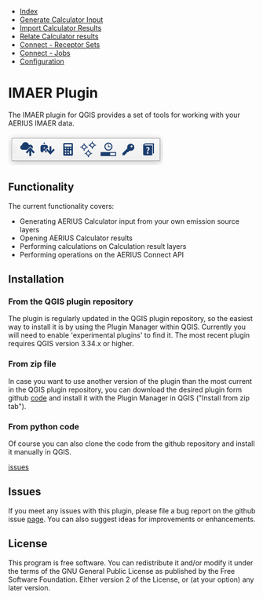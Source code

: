 * [Index](index.md)
* [Generate Calculator Input](01_generate_calc_input.md)
* [Import Calculator Results](04_import_calc_results.md)
* [Relate Calculator results](05_relate_calc_results.md)
* [Connect - Receptor Sets](07_connect_receptor_sets.md)
* [Connect - Jobs](08_connect_jobs.md)
* [Configuration](09_configuration.md)

# IMAER Plugin
The IMAER plugin for QGIS provides a set of tools for working with your AERIUS
IMAER data.

![imaer toolbar](img/imaer_plugin_toolbar.png)

## Functionality

The current functionality covers:
* Generating AERIUS Calculator input from your own emission source layers
* Opening AERIUS Calculator results
* Performing calculations on Calculation result layers
* Performing operations on the AERIUS Connect API

## Installation

### From the QGIS plugin repository

The plugin is regularly updated in the QGIS plugin repository, so the easiest way
to install it is by using the Plugin Manager within QGIS. Currently you will need to
enable 'experimental plugins' to find it. The most recent plugin requires QGIS version
3.34.x or higher.

### From zip file

In case you want to use another version of the plugin than the most current in the QGIS plugin repository, you can download the desired plugin form github
[code](https://github.com/opengeogroep/AERIUS-QGIS-plugins/tree/master/releases)
and install it with the Plugin Manager in QGIS ("Install from zip tab").

### From python code

Of course you can also clone the code from the github repository and install it
manually in QGIS.

[issues](https://github.com/opengeogroep/AERIUS-QGIS-plugins)


## Issues

If you meet any issues with this plugin, please file a bug report on the
github issue [page](https://github.com/opengeogroep/AERIUS-QGIS-plugins/issues).
You can also suggest ideas for improvements or enhancements.

## License

This program is free software. You can redistribute it and/or modify
it under the terms of the GNU General Public License as published by
the Free Software Foundation. Either version 2 of the License, or
(at your option) any later version.
